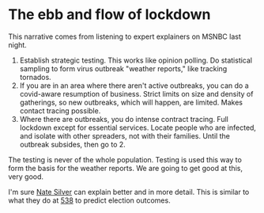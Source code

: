 # The ebb and flow of lockdown
This narrative comes from listening to expert explainers on MSNBC last night. 
1. Establish strategic testing. This works like opinion polling. Do statistical sampling to form virus outbreak "weather reports," like tracking tornados. 
2. If you are in an area where there aren't active outbreaks, you can do a covid-aware resumption of business. Strict limits on size and density of gatherings, so new outbreaks, which will happen, are limited. Makes contact tracing possible.
3. Where there are outbreaks, you do intense contract tracing. Full lockdown except for essential services. Locate people who are infected, and isolate with other spreaders, not with their families. Until the outbreak subsides, then go to 2. 

The testing is never of the whole population. Testing is used this way to form the basis for the weather reports. We are going to get good at this, very good. 

I'm sure <a href="https://twitter.com/NateSilver538">Nate Silver</a> can explain better and in more detail. This is similar to what they do at <a href="https://fivethirtyeight.com/politics/">538</a> to predict election outcomes. 

